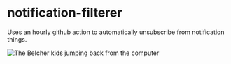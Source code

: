 # notification-filterer

Uses an hourly github action to automatically unsubscribe from notification things. 

![The Belcher kids jumping back from the computer](http://www.reactiongifs.com/r/2013/09/bobs-omg.gif)

